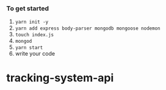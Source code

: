 ### To get started

1. `yarn init -y`
2. `yarn add express body-parser mongodb mongoose nodemon`
3. `touch index.js`
4. `mongod`
5. `yarn start`
6. write your code

# tracking-system-api
